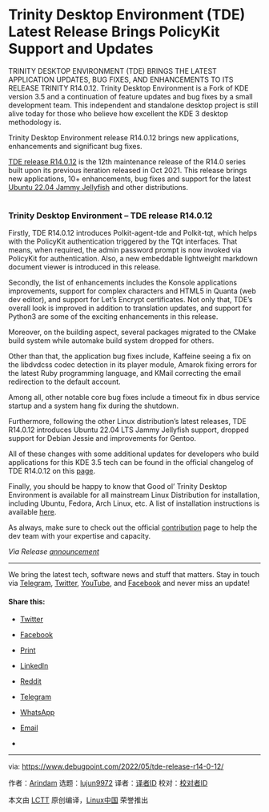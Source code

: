 [#]: subject: "Trinity Desktop Environment (TDE) Latest Release Brings PolicyKit Support and Updates"
[#]: via: "https://www.debugpoint.com/2022/05/tde-release-r14-0-12/"
[#]: author: "Arindam https://www.debugpoint.com/author/admin1/"
[#]: collector: "lujun9972"
[#]: translator: " "
[#]: reviewer: " "
[#]: publisher: " "
[#]: url: " "

Trinity Desktop Environment (TDE) Latest Release Brings PolicyKit Support and Updates
======
TRINITY DESKTOP ENVIRONMENT (TDE) BRINGS THE LATEST APPLICATION UPDATES,
BUG FIXES, AND ENHANCEMENTS TO ITS RELEASE TRINITY R14.0.12.
Trinity Desktop Environment is a Fork of KDE version 3.5 and a continuation of feature updates and bug fixes by a small development team. This independent and standalone desktop project is still alive today for those who believe how excellent the KDE 3 desktop methodology is.

Trinity Desktop Environment release R14.0.12 brings new applications, enhancements and significant bug fixes.

[TDE release R14.0.12][1] is the 12th maintenance release of the R14.0 series built upon its previous iteration released in Oct 2021. This release brings new applications, 10+ enhancements, bug fixes and support for the latest [Ubuntu 22.04 Jammy Jellyfish][2] and other distributions.

![Trinity Desktop Environment – TDE release R14.0.12][3]

### Trinity Desktop Environment – TDE release R14.0.12

Firstly, TDE R14.0.12 introduces Polkit-agent-tde and Polkit-tqt, which helps with the PolicyKit authentication triggered by the TQt interfaces. That means, when required, the admin password prompt is now invoked via PolicyKit for authentication. Also, a new embeddable lightweight markdown document viewer is introduced in this release.

Secondly, the list of enhancements includes the Konsole applications improvements, support for complex characters and HTML5 in Quanta (web dev editor), and support for Let’s Encrypt certificates. Not only that, TDE’s overall look is improved in addition to translation updates, and support for Python3 are some of the exciting enhancements in this release.

Moreover, on the building aspect, several packages migrated to the CMake build system while automake build system dropped for others.

Other than that, the application bug fixes include, Kaffeine seeing a fix on the libdvdcss codec detection in its player module, Amarok fixing errors for the latest Ruby programming language, and KMail correcting the email redirection to the default account.

Among all, other notable core bug fixes include a timeout fix in dbus service startup and a system hang fix during the shutdown.

Furthermore, following the other Linux distribution’s latest releases, TDE R14.0.12 introduces Ubuntu 22.04 LTS Jammy Jellyfish support, dropped support for Debian Jessie and improvements for Gentoo.

All of these changes with some additional updates for developers who build applications for this KDE 3.5 tech can be found in the official changelog of TDE R14.0.12 on this [page][1].

Finally, you should be happy to know that Good ol’ Trinity Desktop Environment is available for all mainstream Linux Distribution for installation, including Ubuntu, Fedora, Arch Linux, etc. A list of installation instructions is available [here][4].

As always, make sure to check out the official [contribution][5] page to help the dev team with your expertise and capacity.

_Via Release [announcement][1]_

* * *

We bring the latest tech, software news and stuff that matters. Stay in touch via [Telegram][6], [Twitter][7], [YouTube][8], and [Facebook][9] and never miss an update!

#### Share this:

  * [Twitter][10]

  * [Facebook][11]

  * [Print][12]

  * [LinkedIn][13]

  * [Reddit][14]

  * [Telegram][15]

  * [WhatsApp][16]

  * [Email][17]

  *


--------------------------------------------------------------------------------

via: https://www.debugpoint.com/2022/05/tde-release-r14-0-12/

作者：[Arindam][a]
选题：[lujun9972][b]
译者：[译者ID](https://github.com/译者ID)
校对：[校对者ID](https://github.com/校对者ID)

本文由 [LCTT](https://github.com/LCTT/TranslateProject) 原创编译，[Linux中国](https://linux.cn/) 荣誉推出

[a]: https://www.debugpoint.com/author/admin1/
[b]: https://github.com/lujun9972
[1]: https://wiki.trinitydesktop.org/Release_Notes_For_R14.0.12
[2]: https://www.debugpoint.com/2022/04/ubuntu-studio-22-04-lts/
[3]: data:image/gif;base64,R0lGODlhAQABAIAAAAAAAP///yH5BAEAAAAALAAAAAABAAEAAAIBRAA7
[4]: https://wiki.trinitydesktop.org/Category:Installation
[5]: https://www.trinitydesktop.org/helpwanted.php
[6]: https://t.me/debugpoint
[7]: https://twitter.com/DebugPoint
[8]: https://www.youtube.com/c/debugpoint?sub_confirmation=1
[9]: https://facebook.com/DebugPoint
[10]: https://www.debugpoint.com/2022/05/tde-release-r14-0-12/?share=twitter (Click to share on Twitter)
[11]: https://www.debugpoint.com/2022/05/tde-release-r14-0-12/?share=facebook (Click to share on Facebook)
[12]: tmp.NZ5pAosxsa#print (Click to print)
[13]: https://www.debugpoint.com/2022/05/tde-release-r14-0-12/?share=linkedin (Click to share on LinkedIn)
[14]: https://www.debugpoint.com/2022/05/tde-release-r14-0-12/?share=reddit (Click to share on Reddit)
[15]: https://www.debugpoint.com/2022/05/tde-release-r14-0-12/?share=telegram (Click to share on Telegram)
[16]: https://www.debugpoint.com/2022/05/tde-release-r14-0-12/?share=jetpack-whatsapp (Click to share on WhatsApp)
[17]: https://www.debugpoint.com/2022/05/tde-release-r14-0-12/?share=email (Click to email this to a friend)
